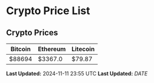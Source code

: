 # Crypto Price List

## Crypto Prices
| Bitcoin | Ethereum | Litecoin |
| ------- | -------- | -------- |
| $88694 | $3367.0 | $79.87 |
**Last Updated:** 2024-11-11 23:55 UTC
**Last Updated:** $DATE$
